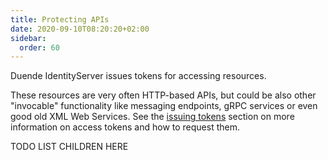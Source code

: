 ```yaml
---
title: Protecting APIs
date: 2020-09-10T08:20:20+02:00
sidebar:
  order: 60
---
```



Duende IdentityServer issues tokens for accessing resources.

These resources are very often HTTP-based APIs, but could be also other "invocable" functionality like messaging endpoints, gRPC services or even good old XML Web Services. See the [issuing tokens](/identityserver/v6/tokens) section on more information on access tokens and how to request them.

TODO LIST CHILDREN HERE

